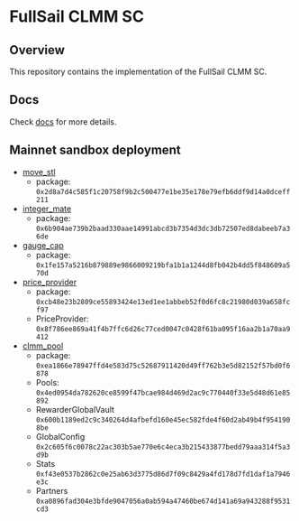 # FullSail CLMM SC

## Overview

This repository contains the implementation of the FullSail CLMM SC.

## Docs

Check [docs](./docs) for more details.

## Mainnet sandbox deployment

- [move_stl](https://suivision.xyz/txblock/EUHqf4MGpxRjDodcW2TFq7EUDqRBcV8gsFgQARvE8zQF) 
    - package: `0x2d8a7d4c585f1c20758f9b2c500477e1be35e178e79efb6ddf9d14a0dceff211`
- [integer_mate](https://suivision.xyz/txblock/CWQ5cMDkAGu6o8nCWDix25KGpnBXRLt2bZdVchacjRVN) 
    - package: `0x6b904ae739b2baad330aae14991abcd3b7354d3dc3db72507ed8dabeeb7a36de`
- [gauge_cap](https://suivision.xyz/txblock/B7xjwi6JiETYwx1fmRTWwJEd5vBYWvoxb278aiP2hQGd)
    - package: `0x1fe157a5216b879889e9866009219bfa1b1a1244d8fb042b4dd5f848609a570d`
- [price_provider](https://suivision.xyz/txblock/AfR9K2whPdcfA3FvTGGDcHHRXEh6iiQYUaDc3o1vMrz9?tab=Overview)
    - package: `0xcb48e23b2809ce55893424e13ed1ee1abbeb52f0d6fc8c21980d039a658fcf97`
    - PriceProvider: `0x8f786ee869a41f4b7ffc6d26c77ced0047c0428f61ba095f16aa2b1a70aa9412`
- [clmm_pool](https://suivision.xyz/txblock/5EYivBew9X7vaELo7LfdGQhXz1PAg2Qu3bCoJzJoUHdx)
    - package: `0xea1866e78947ffd4e583d75c52687911420d49ff762b3e5d82152f57bd0f6878`
    - Pools: `0x4ed0954da782620ce8599f47bcae984d469d2ac9c770440f33e5d48d61e85892`
    - RewarderGlobalVault `0x600b1189ed2c9c340264d4afbefd160e45ec582fde4f60d2ab49b4f9541908be`
    - GlobalConfig `0x2c605f6c0078c22ac303b5ae770e6c4eca3b215433877bedd79aaa314f5a3d9b`
    - Stats `0xf43e0537b2862c0e25ab63d3775d86d7f09c8429a4fd178d7fd1daf1a7946e3c`
    - Partners `0xa0896fad304e3bfde9047056a0ab594a47460be674d141a69a943288f9531cd3`

